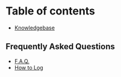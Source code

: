 # Table of contents

* [Knowledgebase](README.md)

## Frequently Asked Questions

* [F.A.Q.](frequently-asked-questions/faq.md)
* [How to Log](frequently-asked-questions/how-to-log.md)


